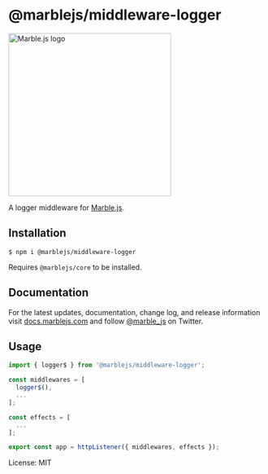 # @marblejs/middleware-logger

<a href="https://marblejs.com">
  <img src="https://github.com/marblejs/marble/blob/master/assets/img/logo.png?raw=true" width="320" alt="Marble.js logo"/>
</a>

A logger middleware for [Marble.js](https://github.com/marblejs/marble).

## Installation

```
$ npm i @marblejs/middleware-logger
```
Requires `@marblejs/core` to be installed.

## Documentation

For the latest updates, documentation, change log, and release information visit [docs.marblejs.com](https://docs.marblejs.com) and follow [@marble_js](https://twitter.com/marble_js) on Twitter.

## Usage

```typescript
import { logger$ } from '@marblejs/middleware-logger';

const middlewares = [
  logger$(),
  ...
];

const effects = [
  ...
];

export const app = httpListener({ middlewares, effects });
```
License: MIT
